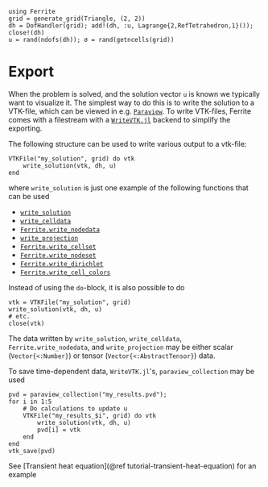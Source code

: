 ```@setup export
using Ferrite
grid = generate_grid(Triangle, (2, 2))
dh = DofHandler(grid); add!(dh, :u, Lagrange{2,RefTetrahedron,1}()); close!(dh)
u = rand(ndofs(dh)); σ = rand(getncells(grid))
```

# Export

When the problem is solved, and the solution vector `u` is known we typically
want to visualize it. The simplest way to do this is to write the solution to a
VTK-file, which can be viewed in e.g. [`Paraview`](https://www.paraview.org/).
To write VTK-files, Ferrite comes with a filestream with a 
[`WriteVTK.jl`](https://github.com/jipolanco/WriteVTK.jl) backend to simplify
the exporting.

The following structure can be used to write various output to a vtk-file:

```@example export
VTKFile("my_solution", grid) do vtk
    write_solution(vtk, dh, u)
end
```
where `write_solution` is just one example of the following functions that can be used 

* [`write_solution`](@ref)
* [`write_celldata`](@ref)
* [`Ferrite.write_nodedata`](@ref)
* [`write_projection`](@ref)
* [`Ferrite.write_cellset`](@ref)
* [`Ferrite.write_nodeset`](@ref)
* [`Ferrite.write_dirichlet`](@ref)
* [`Ferrite.write_cell_colors`](@ref)

Instead of using the `do`-block, it is also possible to do
```@example export
vtk = VTKFile("my_solution", grid)
write_solution(vtk, dh, u)
# etc.
close(vtk)
```

The data written by `write_solution`, `write_celldata`, `Ferrite.write_nodedata`, and `write_projection` may be either scalar (`Vector{<:Number}`) or tensor (`Vector{<:AbstractTensor}`) data. 

To save time-dependent data, `WriteVTK.jl`'s, `paraview_collection` may be used

```@example pvdexport 
pvd = paraview_collection("my_results.pvd");
for i in 1:5
    # Do calculations to update u
    VTKFile("my_results_$i", grid) do vtk
        write_solution(vtk, dh, u)
        pvd[i] = vtk
    end
end
vtk_save(pvd)
```
See [Transient heat equation](@ref tutorial-transient-heat-equation) for an example
